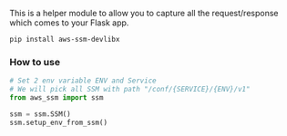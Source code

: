 This is a helper module to allow you to capture all the request/response which comes to your Flask app.

```shell
pip install aws-ssm-devlibx
```

### How to use

```python
# Set 2 env variable ENV and Service
# We will pick all SSM with path "/conf/{SERVICE}/{ENV}/v1"
from aws_ssm import ssm

ssm = ssm.SSM()
ssm.setup_env_from_ssm()
```
